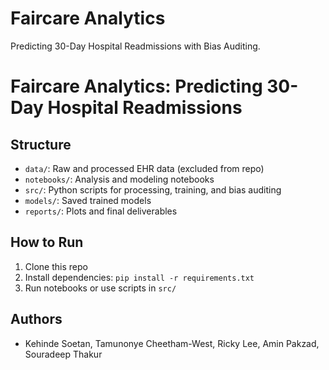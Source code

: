 # Faircare Analytics

Predicting 30-Day Hospital Readmissions with Bias Auditing.

# Faircare Analytics: Predicting 30-Day Hospital Readmissions

## Structure
- `data/`: Raw and processed EHR data (excluded from repo)
- `notebooks/`: Analysis and modeling notebooks
- `src/`: Python scripts for processing, training, and bias auditing
- `models/`: Saved trained models
- `reports/`: Plots and final deliverables

## How to Run
1. Clone this repo
2. Install dependencies: `pip install -r requirements.txt`
3. Run notebooks or use scripts in `src/`

## Authors
- Kehinde Soetan, Tamunonye Cheetham-West, Ricky Lee, Amin Pakzad, Souradeep Thakur
